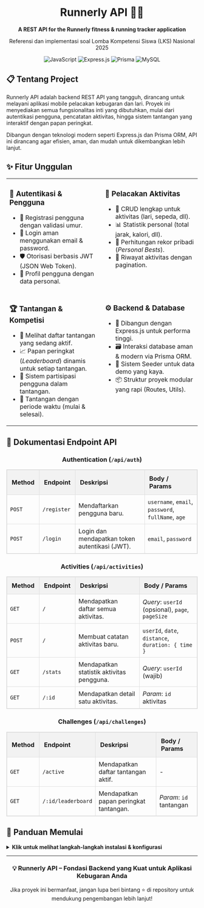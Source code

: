 <div align="center">

# Runnerly API 🏃💨
**A REST API for the Runnerly fitness & running tracker application**
<p>Referensi dan implementasi soal Lomba Kompetensi Siswa (LKS) Nasional 2025</p>

</div>

<p align="center">
  <img src="https://img.shields.io/badge/JavaScript-F7DF1E?style=for-the-badge&logo=javascript&logoColor=black" alt="JavaScript">
  <img src="https://img.shields.io/badge/Express.js-000000?style=for-the-badge&logo=express&logoColor=white" alt="Express.js">
  <img src="https://img.shields.io/badge/Prisma-2D3748?style=for-the-badge&logo=prisma&logoColor=white" alt="Prisma">
  <img src="https://img.shields.io/badge/MySQL-4479A1?style=for-the-badge&logo=mysql&logoColor=white" alt="MySQL">
</p>

## 📋 Tentang Project
Runnerly API adalah backend REST API yang tangguh, dirancang untuk melayani aplikasi mobile pelacakan kebugaran dan lari. Proyek ini menyediakan semua fungsionalitas inti yang dibutuhkan, mulai dari autentikasi pengguna, pencatatan aktivitas, hingga sistem tantangan yang interaktif dengan papan peringkat.

Dibangun dengan teknologi modern seperti Express.js dan Prisma ORM, API ini dirancang agar efisien, aman, dan mudah untuk dikembangkan lebih lanjut.

## ✨ Fitur Unggulan
<table width="100%">
<tbody>
<tr>
<td width="50%" valign="top">
<h3>🔐 Autentikasi & Pengguna</h3>
<ul>
<li>🙋 Registrasi pengguna dengan validasi umur.</li>
<li>🔑 Login aman menggunakan email & password.</li>
<li>🛡️ Otorisasi berbasis JWT (JSON Web Token).</li>
<li>👤 Profil pengguna dengan data personal.</li>
</ul>
</td>
<td width="50%" valign="top">
<h3>👟 Pelacakan Aktivitas</h3>
<ul>
<li>📝 CRUD lengkap untuk aktivitas (lari, sepeda, dll).</li>
<li>📊 Statistik personal (total jarak, kalori, dll).</li>
<li>🏅 Perhitungan rekor pribadi (<em>Personal Bests</em>).</li>
<li>📜 Riwayat aktivitas dengan pagination.</li>
</ul>
</td>
</tr>
<tr>
<td width="50%" valign="top">
<h3>🏆 Tantangan & Kompetisi</h3>
<ul>
<li>🥇 Melihat daftar tantangan yang sedang aktif.</li>
<li>📈 Papan peringkat (<em>Leaderboard</em>) dinamis untuk setiap tantangan.</li>
<li>🤝 Sistem partisipasi pengguna dalam tantangan.</li>
<li>📅 Tantangan dengan periode waktu (mulai & selesai).</li>
</ul>
</td>
<td width="50%" valign="top">
<h3>⚙️ Backend & Database</h3>
<ul>
<li>🔩 Dibangun dengan Express.js untuk performa tinggi.</li>
<li>🗃️ Interaksi database aman & modern via Prisma ORM.</li>
<li>🌱 Sistem Seeder untuk data demo yang kaya.</li>
<li>📦 Struktur proyek modular yang rapi (Routes, Utils).</li>
</ul>
</td>
</tr>
</tbody>
</table>

## 📝 Dokumentasi Endpoint API
<h3 align="center">Authentication (<code>/api/auth</code>)</h3>
<table width="100%" style="border-collapse: collapse; border: 1px solid #ddd;">
  <thead style="background-color: #f2f2f2;">
    <tr>
      <th style="padding: 12px; border: 1px solid #ddd; text-align: left;">Method</th>
      <th style="padding: 12px; border: 1px solid #ddd; text-align: left;">Endpoint</th>
      <th style="padding: 12px; border: 1px solid #ddd; text-align: left;">Deskripsi</th>
      <th style="padding: 12px; border: 1px solid #ddd; text-align: left;">Body / Params</th>
    </tr>
  </thead>
  <tbody>
    <tr>
      <td style="padding: 8px; border: 1px solid #ddd;"><code>POST</code></td>
      <td style="padding: 8px; border: 1px solid #ddd;"><code>/register</code></td>
      <td style="padding: 8px; border: 1px solid #ddd;">Mendaftarkan pengguna baru.</td>
      <td style="padding: 8px; border: 1px solid #ddd;"><code>username</code>, <code>email</code>, <code>password</code>, <code>fullName</code>, <code>age</code></td>
    </tr>
    <tr>
      <td style="padding: 8px; border: 1px solid #ddd;"><code>POST</code></td>
      <td style="padding: 8px; border: 1px solid #ddd;"><code>/login</code></td>
      <td style="padding: 8px; border: 1px solid #ddd;">Login dan mendapatkan token autentikasi (JWT).</td>
      <td style="padding: 8px; border: 1px solid #ddd;"><code>email</code>, <code>password</code></td>
    </tr>
  </tbody>
</table>

<h3 align="center">Activities (<code>/api/activities</code>)</h3>
<table width="100%" style="border-collapse: collapse; border: 1px solid #ddd;">
  <thead style="background-color: #f2f2f2;">
    <tr>
      <th style="padding: 12px; border: 1px solid #ddd; text-align: left;">Method</th>
      <th style="padding: 12px; border: 1px solid #ddd; text-align: left;">Endpoint</th>
      <th style="padding: 12px; border: 1px solid #ddd; text-align: left;">Deskripsi</th>
      <th style="padding: 12px; border: 1px solid #ddd; text-align: left;">Body / Params</th>
    </tr>
  </thead>
  <tbody>
    <tr>
      <td style="padding: 8px; border: 1px solid #ddd;"><code>GET</code></td>
      <td style="padding: 8px; border: 1px solid #ddd;"><code>/</code></td>
      <td style="padding: 8px; border: 1px solid #ddd;">Mendapatkan daftar semua aktivitas.</td>
      <td style="padding: 8px; border: 1px solid #ddd;"><i>Query</i>: <code>userId</code> (opsional), <code>page</code>, <code>pageSize</code></td>
    </tr>
    <tr>
      <td style="padding: 8px; border: 1px solid #ddd;"><code>POST</code></td>
      <td style="padding: 8px; border: 1px solid #ddd;"><code>/</code></td>
      <td style="padding: 8px; border: 1px solid #ddd;">Membuat catatan aktivitas baru.</td>
      <td style="padding: 8px; border: 1px solid #ddd;"><code>userId</code>, <code>date</code>, <code>distance</code>, <code>duration: { time }</code></td>
    </tr>
    <tr>
      <td style="padding: 8px; border: 1px solid #ddd;"><code>GET</code></td>
      <td style="padding: 8px; border: 1px solid #ddd;"><code>/stats</code></td>
      <td style="padding: 8px; border: 1px solid #ddd;">Mendapatkan statistik aktivitas pengguna.</td>
      <td style="padding: 8px; border: 1px solid #ddd;"><i>Query</i>: <code>userId</code> (wajib)</td>
    </tr>
    <tr>
      <td style="padding: 8px; border: 1px solid #ddd;"><code>GET</code></td>
      <td style="padding: 8px; border: 1px solid #ddd;"><code>/:id</code></td>
      <td style="padding: 8px; border: 1px solid #ddd;">Mendapatkan detail satu aktivitas.</td>
      <td style="padding: 8px; border: 1px solid #ddd;"><i>Param</i>: <code>id</code> aktivitas</td>
    </tr>
  </tbody>
</table>

<h3 align="center">Challenges (<code>/api/challenges</code>)</h3>
<table width="100%" style="border-collapse: collapse; border: 1px solid #ddd;">
  <thead style="background-color: #f2f2f2;">
    <tr>
      <th style="padding: 12px; border: 1px solid #ddd; text-align: left;">Method</th>
      <th style="padding: 12px; border: 1px solid #ddd; text-align: left;">Endpoint</th>
      <th style="padding: 12px; border: 1px solid #ddd; text-align: left;">Deskripsi</th>
      <th style="padding: 12px; border: 1px solid #ddd; text-align: left;">Body / Params</th>
    </tr>
  </thead>
  <tbody>
    <tr>
      <td style="padding: 8px; border: 1px solid #ddd;"><code>GET</code></td>
      <td style="padding: 8px; border: 1px solid #ddd;"><code>/active</code></td>
      <td style="padding: 8px; border: 1px solid #ddd;">Mendapatkan daftar tantangan aktif.</td>
      <td style="padding: 8px; border: 1px solid #ddd;">-</td>
    </tr>
    <tr>
      <td style="padding: 8px; border: 1px solid #ddd;"><code>GET</code></td>
      <td style="padding: 8px; border: 1px solid #ddd;"><code>/:id/leaderboard</code></td>
      <td style="padding: 8px; border: 1px solid #ddd;">Mendapatkan papan peringkat tantangan.</td>
      <td style="padding: 8px; border: 1px solid #ddd;"><i>Param</i>: <code>id</code> tantangan</td>
    </tr>
  </tbody>
</table>

## 🚀 Panduan Memulai
<details>
<summary><strong>Klik untuk melihat langkah-langkah instalasi & konfigurasi</strong></summary>




### 📦 Prasyarat
Pastikan environment Anda telah terinstal:

<ul>
  <li>Node.js (v18 atau lebih baru)</li>  
  <li>NPM (terinstal bersama Node.js)</li>  
  <li>Server MySQL</li>  
</ul>

### 1. Clone Repository
```bash
git clone https://github.com/nyomangedewisaya/runnerly-api.git
cd runnerly-api
```

### 2. Instalasi Dependensi
```bash
npm install
```

### 3. Konfigurasi Environment
Buat file baru bernama .env di root proyek, lalu isi dengan konfigurasi database Anda.

### 4. Ganti USER, PASSWORD, HOST, PORT, dan DATABASE dengan milik Anda, serta tambahkan secret key untuk JWT dalam file .env
```bash
DATABASE_URL="mysql://USER:PASSWORD@HOST:PORT/DATABASE"
JWT_SECRET="KATA_RAHASIA_YANG_SANGAT_AMAN"
```

### 5. Reset & Isi Database
Perintah ini akan menghapus database (jika ada), membuat ulang skema, dan mengisinya dengan data demo dari seeder.
```bash
npx prisma migrate reset
```
**⚠️ Peringatan: Semua data lama akan hilang.**


### 6. Jalankan Server
```bash
npm start
```

**🎉 API Anda sekarang berjalan di http://localhost:3000**

</details>

<div align="center">

<hr>
<h3>💡 Runnerly API – Fondasi Backend yang Kuat untuk Aplikasi Kebugaran Anda</h3>

<p>Jika proyek ini bermanfaat, jangan lupa beri bintang ⭐ di repository untuk mendukung pengembangan lebih lanjut!</p>

</div>

